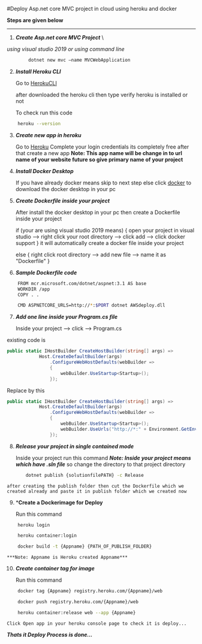 #Deploy Asp.net core MVC project in cloud using heroku and docker

**Steps are given below**

**************

1. ***Create Asp.net core MVC Project*** \
	
*using visual studio 2019 or using command line*

```bash
		dotnet new mvc –name MVCWebApplication
```

2. ***Install Heroku CLI***

	Go to [HerokuCLI](https://devcenter.heroku.com/articles/heroku-cli#verifying-your-installation)

	after downloaded the heroku cli then type verify heroku is installed or not

	To check run this code

```bash
	heroku --version
```

3. ***Create new app in heroku***

	Go to [Heroku](https://www.heroku.com/)
	Complete your login credentials its completely free
	after that create a new app
	**Note: This app name will be change in to url name of your website future so give primary name of your project**


4. ***Install Docker Desktop***

	If you have already docker means skip to next step else click [docker](https://docs.docker.com/get-docker/) to download the docker desktop in your pc


5. ***Create Dockerfile inside your project***

	After install the docker desktop in your pc then create a Dockerfile inside your project

	if (your are using visual studio 2019 means)
	{
		open your project in visual studio --> right click your root directory --> click add --> click docker support
	}
	it will automatically create a docker file inside your project

	else {
		right click root directory --> add new file --> name it as "Dockerfile"
	}

6. ***Sample Dockerfile code***


```bash
	FROM mcr.microsoft.com/dotnet/aspnet:3.1 AS base
	WORKDIR /app
	COPY . .

	CMD ASPNETCORE_URLS=http://*:$PORT dotnet AWSdeploy.dll
```

7. ***Add one line inside your Program.cs file***

	Inside your project --> click --> Program.cs

 existing code is 

```c#
public static IHostBuilder CreateHostBuilder(string[] args) =>
            Host.CreateDefaultBuilder(args)
                .ConfigureWebHostDefaults(webBuilder =>
                {
                    webBuilder.UseStartup<Startup>();
                });
```

Replace by this

```c#
public static IHostBuilder CreateHostBuilder(string[] args) =>
            Host.CreateDefaultBuilder(args)
                .ConfigureWebHostDefaults(webBuilder =>
                {
                    webBuilder.UseStartup<Startup>();
                    webBuilder.UseUrls("http://*:" + Environment.GetEnvironmentVariable("PORT"));
                });
 ```

 8. ***Release your project in single contained mode***

 	Inside your project run this command
 	***Note: Inside your project means which have .sln file*** so change the directory to that project directory

 ```bash
 		dotnet publish {solutionfilePATH} -c Release
 ```
 	after creating the publish folder then cut the Dockerfile which we created already and paste it in publish folder which we created now

 9. ***Create a Dockerimage for Deploy**

 	Run this command
```bash
	heroku login

	heroku container:login

	docker build -t {Appname} {PATH_OF_PUBLISH_FOLDER}
```
	***Note: Appname is Heroku created Appname***

10. ***Create container tag for image***
	
	Run this command

```bash
	docker tag {Appname} registry.heroku.com/{Appname}/web

	docker push registry.heroku.com/{Appname}/web

	heroku container:release web --app {Appname}
```

	Click Open app in your heroku console page to check it is deploy...


***Thats it Deploy Process is done...***
